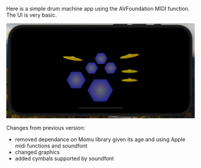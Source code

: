 Here is a simple drum machine app using the AVFoundation MIDI function. The UI is very basic.

![Snapshot](drummachine-example.png)

Changes from previous version:

* removed dependance on Momu library given its age and using Apple midi functions and soundfont
* changed graphics
* added cymbals supported by soundfont


